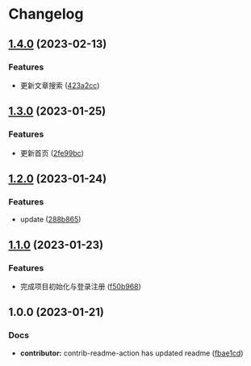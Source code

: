 # Changelog

## [1.4.0](https://github.com/mason369/Heimatoutiao/compare/v1.3.0...v1.4.0) (2023-02-13)


### Features

* 更新文章搜索 ([423a2cc](https://github.com/mason369/Heimatoutiao/commit/423a2ccb0278e2d4ad29cc27dc1f4601569de67c))

## [1.3.0](https://github.com/mason369/Heimatoutiao/compare/v1.2.0...v1.3.0) (2023-01-25)


### Features

* 更新首页 ([2fe99bc](https://github.com/mason369/Heimatoutiao/commit/2fe99bcfe7cbaa181117a12ae627d9281289928b))

## [1.2.0](https://github.com/mason369/Heimatoutiao/compare/v1.1.0...v1.2.0) (2023-01-24)


### Features

* update ([288b865](https://github.com/mason369/Heimatoutiao/commit/288b865f43e4a41becef52aae24bbcce54d34950))

## [1.1.0](https://github.com/mason369/Heimatoutiao/compare/v1.0.0...v1.1.0) (2023-01-23)


### Features

* 完成项目初始化与登录注册 ([f50b968](https://github.com/mason369/Heimatoutiao/commit/f50b96852f57120871ee9f6020ff30a87459843e))

## 1.0.0 (2023-01-21)


### Docs

* **contributor:** contrib-readme-action has updated readme ([fbae1cd](https://github.com/mason369/Heimatoutiao/commit/fbae1cd2bfb697abd99dcafe6c9ca0aeab1cd3e3))
